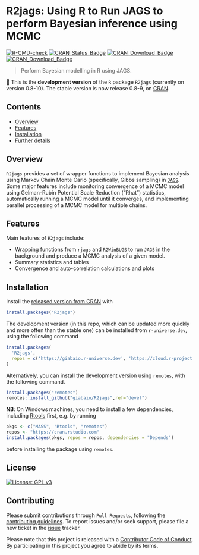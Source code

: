 R2jags: Using R to Run JAGS to perform Bayesian inference using MCMC
================

<!--
[![Build Status](https://app.travis-ci.com/n8thangreen/BCEA.svg?branch=dev)](https://app.travis-ci.com/n8thangreen/BCEA)
[![DOI](https://joss.theoj.org/papers/10.21105/joss.04206/status.svg)](https://doi.org/10.21105/joss.04206)
-->

[![R-CMD-check](https://github.com/giabaio/R2jags/actions/workflows/check-standard.yaml/badge.svg?branch=main)](https://github.com/giabaio/R2jags/actions/workflows/check-standard.yaml)
[![CRAN_Status_Badge](https://www.r-pkg.org/badges/version/R2jags)](https://cran.r-project.org/package=R2jags)
[![CRAN_Download_Badge](https://cranlogs.r-pkg.org/badges/R2jags)](https://cran.r-project.org/package=R2jags)
[![CRAN_Download_Badge](https://cranlogs.r-pkg.org/badges/grand-total/R2jags?color=orange)](https://cran.r-project.org/package=R2jags)

> Perform Bayesian modelling in R using JAGS.

:rocket: This is the **development version** of the `R` package `R2jags`
(currently on version 0.8-10). The stable version is now release 0.8-9,
on [CRAN](https://cran.r-project.org/web/packages/R2jags/index.html).

## Contents

- [Overview](#introduction)
- [Features](#features)
- [Installation](#installation)
- [Further details](#further-details)

## Overview

`R2jags` provides a set of wrapper functions to implement Bayesian
analysis using Markov Chain Monte Carlo (specifically, Gibbs sampling)
in [`JAGS`](https://mcmc-jags.sourceforge.io/). Some major features
include monitoring convergence of a MCMC model using Gelman-Rubin
Potential Scale Reduction (“Rhat”) statistics, automatically running a
MCMC model until it converges, and implementing parallel processing of a
MCMC model for multiple chains.

## Features

Main features of `R2jags` include:

- Wrapping functions from `rjags` and `R2WinBUGS` to run `JAGS` in the
  background and produce a MCMC analysis of a given model.
- Summary statistics and tables
- Convergence and auto-correlation calculations and plots

## Installation

Install the [released version from
CRAN](https://cran.r-project.org/package=R2jags) with

``` r
install.packages("R2jags")
```

The development version (in this repo, which can be updated more quickly
and more often than the stable one) can be installed from
`r-universe.dev`, using the following command

``` r
install.packages(
  'R2jags', 
  repos = c('https://giabaio.r-universe.dev', 'https://cloud.r-project.org')
)
```

Alternatively, you can install the development version using `remotes`,
with the following command.

``` r
install.packages("remotes")
remotes::install_github("giabaio/R2jags",ref="devel")
```

**NB**: On Windows machines, you need to install a few dependencies,
including [Rtools](https://cran.r-project.org/bin/windows/Rtools/)
first, e.g. by running

``` r
pkgs <- c("MASS", "Rtools", "remotes")
repos <- "https://cran.rstudio.com"
install.packages(pkgs, repos = repos, dependencies = "Depends")
```

before installing the package using `remotes`.

## License

[![License: GPL
v3](https://img.shields.io/badge/License-GPLv3-blue.svg)](https://www.gnu.org/licenses/gpl-3.0)

## Contributing

Please submit contributions through `Pull Requests`, following the
[contributing
guidelines](https://github.com/giabaio/R2jags/blob/devel/CONTRIBUTING.md).
To report issues and/or seek support, please file a new ticket in the
[issue](https://github.com/giabaio/R2jags/issues) tracker.

Please note that this project is released with a [Contributor Code of
Conduct](https://github.com/giabaio/R2jags/blob/devel/CONDUCT.md). By
participating in this project you agree to abide by its terms.
